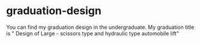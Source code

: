 # graduation-design
You can find my graduation design in the undergraduate. My graduation title is " Design of Large - scissors type and hydraulic type automobile lift"
